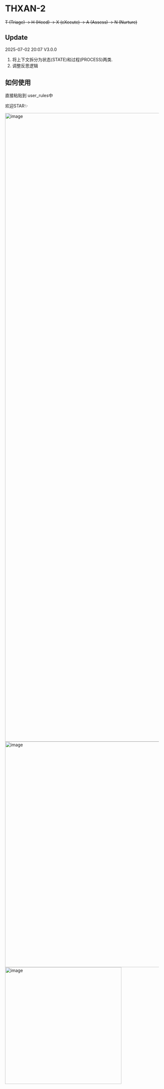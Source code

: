 # THXAN-2

~~T (Triage) -> H (Heed) -> X (eXecute) -> A (Assess) -> N (Nurture)~~ 

## Update 
2025-07-02 20:07    V3.0.0
1. 将上下文拆分为状态(STATE)和过程(PROCESS)两类.
2. 调整反思逻辑



## 如何使用
直接粘贴到 user_rules中

欢迎STAR✨

<img width="2050" alt="image" src="https://github.com/user-attachments/assets/8e5f97ca-e823-428a-a27d-f1622c2b5a74" />


<img width="736" alt="image" src="https://github.com/user-attachments/assets/f47e6063-6d2d-4369-bad4-49958e47a132" />



<img width="381" alt="image" src="https://github.com/user-attachments/assets/0b1af23c-9f0e-49ed-9c52-4992fb055853" />
